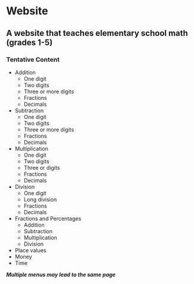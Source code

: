 # Website

## A website that teaches elementary school math (grades 1-5)

### Tentative Content
* Addition
  * One digit
  * Two digits
  * Three or more digits
  * Fractions
  * Decimals
* Subtraction
  * One digit
  * Two digits
  * Three or more digits
  * Fractions
  * Decimals   
* Multiplication
  * One digit
  * Two digits
  * Three or digits
  * Fractions
  * Decimals 
* Division
  * One digit
  * Long division
  * Fractions
  * Decimals   
* Fractions and Percentages
  * Addition
  * Subtraction
  * Multiplication
  * Division   
* Place values
* Money
* Time

***Multiple menus may lead to the same page***
